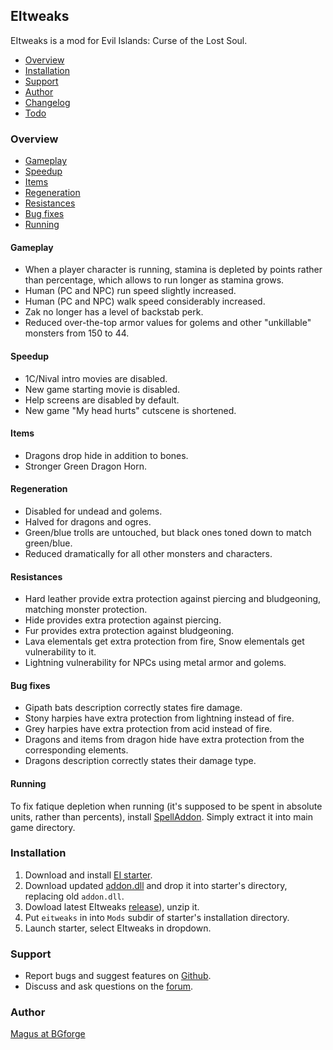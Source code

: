 ## EItweaks

EItweaks is a mod for Evil Islands: Curse of the Lost Soul.

- [Overview](#overview)
- [Installation](#installation)
- [Support](#support)
- [Author](#author)
- [Changelog](CHANGELOG.md)
- [Todo](TODO.md)

### Overview

- [Gameplay](#gameplay)
- [Speedup](#speedup)
- [Items](#items)
- [Regeneration](#regeneration)
- [Resistances](#resistances)
- [Bug fixes](#bug-fixes)
- [Running](#running)

#### Gameplay
- When a player character is running, stamina is depleted by points rather than percentage, which allows to run longer as stamina grows.
- Human (PC and NPC) run speed slightly increased.
- Human (PC and NPC) walk speed considerably increased.
- Zak no longer has a level of backstab perk.
- Reduced over-the-top armor values for golems and other "unkillable" monsters from 150 to 44.

#### Speedup
- 1C/Nival intro movies are disabled.
- New game starting movie is disabled.
- Help screens are disabled by default.
- New game "My head hurts" cutscene is shortened.

#### Items
- Dragons drop hide in addition to bones.
- Stronger Green Dragon Horn.

#### Regeneration
- Disabled for undead and golems.
- Halved for dragons and ogres.
- Green/blue trolls are untouched, but black ones toned down to match green/blue.
- Reduced dramatically for all other monsters and characters.

#### Resistances
- Hard leather provide extra protection against piercing and bludgeoning, matching monster protection.
- Hide provides extra protection against piercing.
- Fur provides extra protection against bludgeoning.
- Lava elementals get extra protection from fire, Snow elementals get vulnerability to it.
- Lightning vulnerability for NPCs using metal armor and golems.

#### Bug fixes
- Gipath bats description correctly states fire damage.
- Stony harpies have extra protection from lightning instead of fire.
- Grey harpies have extra protection from acid instead of fire.
- Dragons and items from dragon hide have extra protection from the corresponding elements.
- Dragons description correctly states their damage type.

#### Running
To fix fatique depletion when running (it's supposed to be spent in absolute units, rather than percents), install [SpellAddon](https://www.gipat.ru/forum/thread-3802.html). Simply extract it into main game directory.

### Installation

1. Download and install [EI starter](https://www.gipat.ru/forum/thread-3828.html).
1. Download updated [addon.dll](https://www.gipat.ru/forum/thread-3827.html) and drop it into starter's directory, replacing old `addon.dll`.
1. Dowload latest EItweaks [release](https://github.com/BGforgeNet/EItweaks/releases/latest)), unzip it.
1. Put `eitweaks` in into `Mods` subdir of starter's installation directory.
1. Launch starter, select EItweaks in dropdown.

### Support
* Report bugs and suggest features on [Github](https://github.com/BGforgeNet/EItweaks/issues).
* Discuss and ask questions on the [forum](https://forums.bgforge.net/viewtopic.php?f=22&t=183).

### Author
[Magus at BGforge](https://forums.bgforge.net/viewtopic.php?f=22&t=183)
